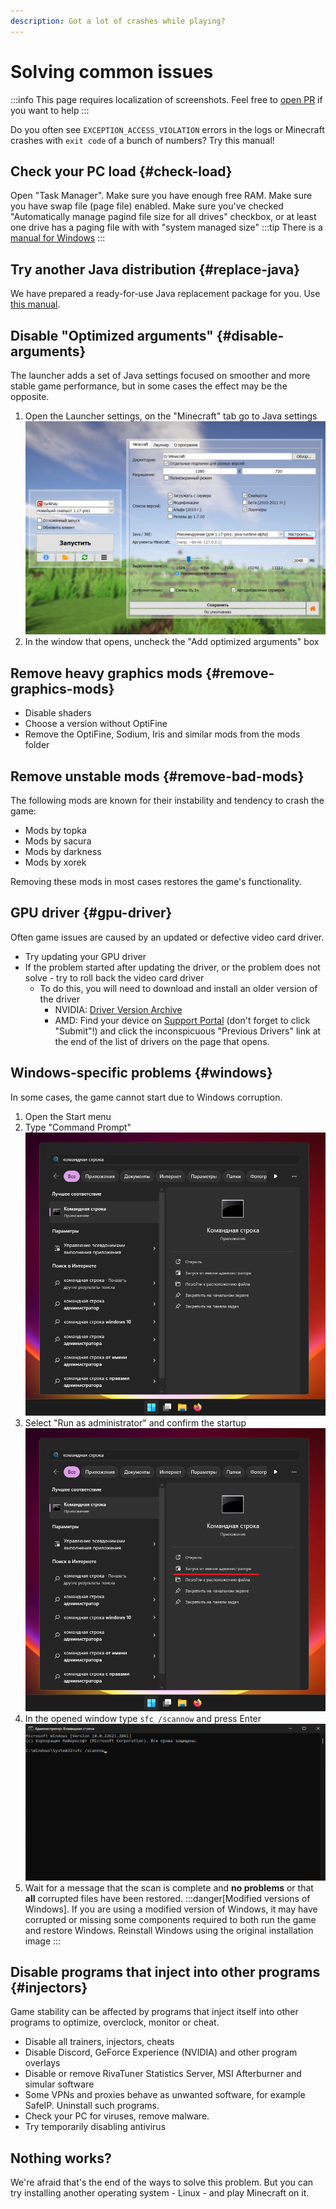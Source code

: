 ```yaml
---
description: Got a lot of crashes while playing?
---
```

# Solving common issues
:::info
This page requires localization of screenshots. Feel free to [open PR](https://github.com/LegacyLauncher/docs) if you want to help
:::

Do you often see `EXCEPTION_ACCESS_VIOLATION` errors in the logs or Minecraft crashes with `exit code` of a bunch of numbers? Try this manual!

## Check your PC load {#check-load}
Open "Task Manager". Make sure you have enough free RAM. Make sure you have swap file (page file) enabled. Make sure you've checked "Automatically manage pagind file size for all drives" checkbox, or at least one drive has a paging file with with "system managed size"
:::tip
There is a [manual for Windows](https://www.tomshardware.com/news/how-to-manage-virtual-memory-pagefile-windows-10,36929.html)
:::

## Try another Java distribution {#replace-java}
We have prepared a ready-for-use Java replacement package for you. Use [this manual](../faq/custom-java#how-to-simplified).

## Disable "Optimized arguments" {#disable-arguments}
The launcher adds a set of Java settings focused on smoother and more stable game performance, but in some cases the effect may be the opposite.
1. Open the Launcher settings, on the "Minecraft" tab go to Java settings
    ![Settings => Minecraft => Java => Java => "Customize"](./img/jre-settings-ru-0.png)
2. In the window that opens, uncheck the "Add optimized arguments" box

## Remove heavy graphics mods {#remove-graphics-mods}
* Disable shaders
* Choose a version without OptiFine
* Remove the OptiFine, Sodium, Iris and similar mods from the mods folder

## Remove unstable mods {#remove-bad-mods}
The following mods are known for their instability and tendency to crash the game:
* Mods by topka
* Mods by sacura
* Mods by darkness
* Mods by xorek

Removing these mods in most cases restores the game's functionality.

## GPU driver {#gpu-driver}
Often game issues are caused by an updated or defective video card driver.
* Try updating your GPU driver
* If the problem started after updating the driver, or the problem does not solve - try to roll back the video card driver
    * To do this, you will need to download and install an older version of the driver
        * NVIDIA: [Driver Version Archive](https://www.nvidia.com/Download/Find.aspx)
        * AMD: Find your device on [Support Portal](https://www.amd.com/en/support) (don't forget to click "Submit"!) and click the inconspicuous "Previous Drivers" link at the end of the list of drivers on the page that opens.

## Windows-specific problems {#windows}
In some cases, the game cannot start due to Windows corruption.
1. Open the Start menu
2. Type "Command Prompt"
    ![Search for Command Prompt in Start](./img/command-prompt-ru-0.png)
3. Select "Run as administrator" and confirm the startup
    ![Run as administrator](./img/command-prompt-ru-1.png)
4. In the opened window type `sfc /scannow` and press Enter
    ![Run command](./img/command-prompt-ru-2.png)
5. Wait for a message that the scan is complete and **no problems** or that **all** corrupted files have been restored.
    :::danger[Modified versions of Windows].
    If you are using a modified version of Windows, it may have corrupted or missing some components required to both run the game and restore Windows. Reinstall Windows using the original installation image
    :::

## Disable programs that inject into other programs {#injectors}
Game stability can be affected by programs that inject itself into other programs to optimize, overclock, monitor or cheat.
* Disable all trainers, injectors, cheats
* Disable Discord, GeForce Experience (NVIDIA) and other program overlays
* Disable or remove RivaTuner Statistics Server, MSI Afterburner and simular software
* Some VPNs and proxies behave as unwanted software, for example SafeIP. Uninstall such programs.
* Check your PC for viruses, remove malware.
* Try temporarily disabling antivirus

## Nothing works?
We're afraid that's the end of the ways to solve this problem. But you can try installing another operating system - Linux - and play Minecraft on it.